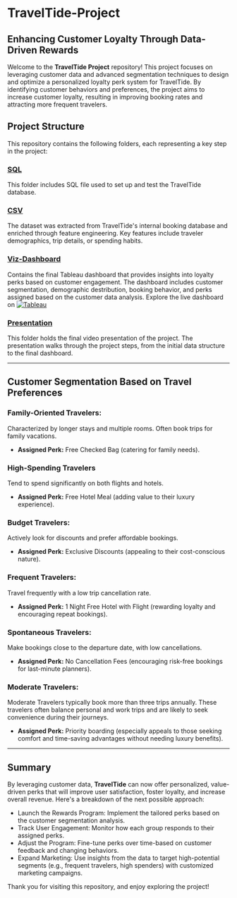 # TravelTide-Project

## Enhancing Customer Loyalty Through Data-Driven Rewards

Welcome to the **TravelTide Project** repository! This project focuses on leveraging customer data and advanced segmentation techniques to design and optimize a personalized loyalty perk system for TravelTide. By identifying customer behaviors and preferences, the project aims to increase customer loyalty, resulting in improving booking rates and attracting more frequent travelers.

## Project Structure

This repository contains the following folders, each representing a key step in the project:

### [SQL](./SQL)
This folder includes SQL file used to set up and test the TravelTide database.

### [CSV](./CSV.csv)
The dataset was extracted from TravelTide's internal booking database and enriched through feature engineering. Key features include traveler demographics, trip details, or spending habits.

### [Viz-Dashboard](./Viz-Dashboard.png)
Contains the final Tableau dashboard that provides insights into loyalty perks based on customer engagement. The dashboard includes customer segmentation, demographic destribution, booking behavior, and perks assigned based on the customer data analysis.
Explore the live dashboard on [![Tableau](https://img.shields.io/badge/Tableau-005FAD?style=for-the-badge&logo=tableau&logoColor=white)](https://public.tableau.com/app/profile/kanon.mori/viz/TravelTide-Project/Dashboard1)

### [Presentation](./Presentation.mp4)
This folder holds the final video presentation of the project. The presentation walks through the project steps, from the initial data structure to the final dashboard. 

---
## Customer Segmentation Based on Travel Preferences

### Family-Oriented Travelers:
Characterized by longer stays and multiple rooms. Often book trips for family vacations.
- **Assigned Perk:** Free Checked Bag (catering for family needs).

### High-Spending Travelers 
Tend to spend significantly on both flights and hotels.
- **Assigned Perk:** Free Hotel Meal (adding value to their luxury experience).

### Budget Travelers: 
Actively look for discounts and prefer affordable bookings.
- **Assigned Perk:** Exclusive Discounts (appealing to their cost-conscious nature).

### Frequent Travelers: 
Travel frequently with a low trip cancellation rate.
- **Assigned Perk:** 1 Night Free Hotel with Flight (rewarding loyalty and encouraging repeat bookings).

### Spontaneous Travelers: 
Make bookings close to the departure date, with low cancellations.
- **Assigned Perk:** No Cancellation Fees (encouraging risk-free bookings for last-minute planners).

### Moderate Travelers: 
Moderate Travelers typically book more than three trips annually.
These travelers often balance personal and work trips and are likely to seek convenience during their journeys.
- **Assigned Perk:** Priority boarding (especially appeals to those seeking comfort and time-saving advantages without needing luxury benefits).


---
## Summary
By leveraging customer data, **TravelTide** can now offer personalized, value-driven perks that will improve user satisfaction, foster loyalty, and increase overall revenue.
Here's a breakdown of the next possible approach:
- Launch the Rewards Program: Implement the tailored perks based on the customer segmentation analysis.
- Track User Engagement: Monitor how each group responds to their assigned perks.
- Adjust the Program: Fine-tune perks over time-based on customer feedback and changing behaviors.
- Expand Marketing: Use insights from the data to target high-potential segments (e.g., frequent travelers, high spenders) with customized marketing campaigns.

Thank you for visiting this repository, and enjoy exploring the project!
